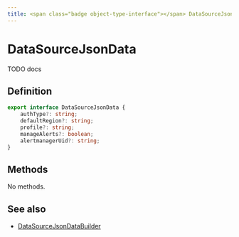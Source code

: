 ```yaml
---
title: <span class="badge object-type-interface"></span> DataSourceJsonData
---
```

# <span class="badge object-type-interface"></span> DataSourceJsonData

TODO docs

## Definition

```typescript
export interface DataSourceJsonData {
	authType?: string;
	defaultRegion?: string;
	profile?: string;
	manageAlerts?: boolean;
	alertmanagerUid?: string;
}

```
## Methods

No methods.
## See also

 * <span class="badge builder"></span> [DataSourceJsonDataBuilder](./builder-DataSourceJsonDataBuilder.md)
